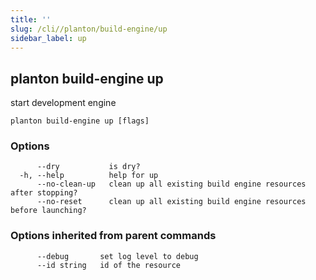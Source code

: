 ```yaml
---
title: ''
slug: /cli//planton/build-engine/up
sidebar_label: up
---
```

## planton build-engine up

start development engine

```
planton build-engine up [flags]
```

### Options

```
      --dry           is dry?
  -h, --help          help for up
      --no-clean-up   clean up all existing build engine resources after stopping?
      --no-reset      clean up all existing build engine resources before launching?
```

### Options inherited from parent commands

```
      --debug       set log level to debug
      --id string   id of the resource
```

